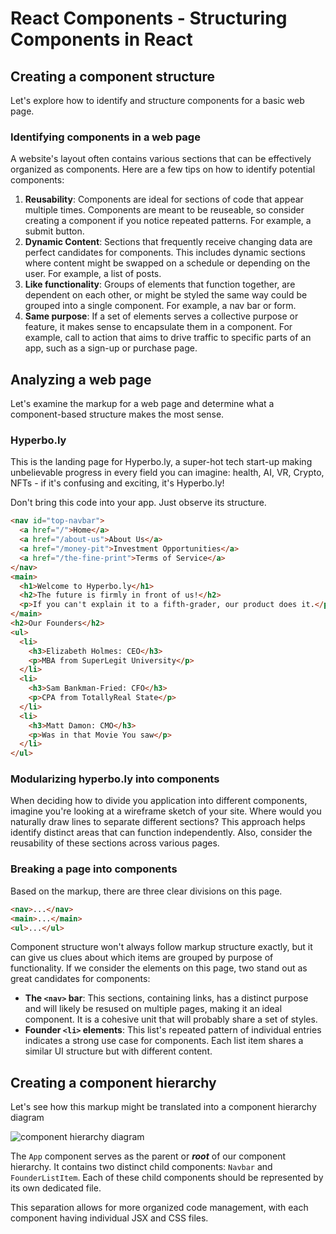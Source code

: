 # React Components - Structuring Components in React

## Creating a component structure
Let's explore how to identify and structure components for a basic web page. 

### Identifying components in a web page
A website's layout often contains various sections that can be effectively organized as components. Here are a few tips on how to identify potential components: 

1. **Reusability**: Components are ideal for sections of code that appear multiple times. Components are meant to be reuseable, so consider creating a component if you notice repeated patterns. For example, a submit button. 
2. **Dynamic Content**: Sections that frequently receive changing data are perfect candidates for components. This includes dynamic sections where content might be swapped on a schedule or depending on the user. For example, a list of posts. 
3. **Like functionality**: Groups of elements that function together, are dependent on each other, or might be styled the same way could be grouped into a single component. For example, a nav bar or form.
4. **Same purpose**: If a set of elements serves a collective purpose or feature, it makes sense to encapsulate them in a component. For example, call to action that aims to drive traffic to specific parts of an app, such as a sign-up or purchase page. 

## Analyzing a web page
Let's examine the markup for a web page and determine what a component-based structure makes the most sense. 

### Hyperbo.ly
This is the landing page for Hyperbo.ly, a super-hot tech start-up making unbelievable progress in every field you can imagine: health, AI, VR, Crypto, NFTs - if it's confusing and exciting, it's Hyperbo.ly!

Don't bring this code into your app. Just observe its structure. 

```html
<nav id="top-navbar">
  <a href="/">Home</a>
  <a href="/about-us">About Us</a>
  <a href="/money-pit">Investment Opportunities</a>
  <a href="/the-fine-print">Terms of Service</a>
</nav>
<main>
  <h1>Welcome to Hyperbo.ly</h1>
  <h2>The future is firmly in front of us!</h2>
  <p>If you can't explain it to a fifth-grader, our product does it.</p>
</main>
<h2>Our Founders</h2>
<ul>
  <li>
    <h3>Elizabeth Holmes: CEO</h3>
    <p>MBA from SuperLegit University</p>
  </li>
  <li>
    <h3>Sam Bankman-Fried: CFO</h3>
    <p>CPA from TotallyReal State</p>
  </li>
  <li>
    <h3>Matt Damon: CMO</h3>
    <p>Was in that Movie You saw</p>
  </li>
</ul>
```

### Modularizing hyperbo.ly into components
When deciding how to divide you application into different components, imagine you're looking at a wireframe sketch of your site. Where would you naturally draw lines to separate different sections? This approach helps identify distinct areas that can function independently. Also, consider the reusability of these sections across various pages. 

### Breaking a page into components
Based on the markup, there are three clear divisions on this page.

```html
<nav>...</nav>
<main>...</main>
<ul>...</ul>
```

Component structure won't always follow markup structure exactly, but it can give us clues about which items are grouped by purpose of functionality. If we consider the elements on this page, two stand out as great candidates for components: 

* **The `<nav>` bar**: This sections, containing links, has a distinct purpose and will likely be resused on multiple pages, making it an ideal component. It is a cohesive unit that will probably share a set of styles. 
* **Founder `<li>` elements**: This list's repeated pattern of individual entries indicates a strong use case for components. Each list item shares a similar UI structure but with different content. 

## Creating a component hierarchy
Let's see how this markup might be translated into a component hierarchy diagram

![component hierarchy diagram](https://pages.git.generalassemb.ly/modular-curriculum-all-courses/react-components/structuring-components-in-react/assets/two.png)

The `App` component serves as the parent or ***root*** of our component hierarchy. It contains two distinct child components: `Navbar` and `FounderListItem`. Each of these child components should be represented by its own dedicated file. 

This separation allows for more organized code management, with each component having individual JSX and CSS files.
